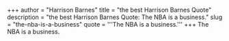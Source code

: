 +++
author = "Harrison Barnes"
title = "the best Harrison Barnes Quote"
description = "the best Harrison Barnes Quote: The NBA is a business."
slug = "the-nba-is-a-business"
quote = '''The NBA is a business.'''
+++
The NBA is a business.
